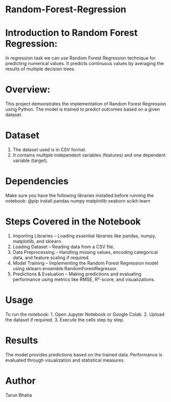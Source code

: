 # Random-Forest-Regression

# Introduction to Random Forest Regression:
  In regression task we can use Random Forest Regression technique for predicting numerical values. It predicts continuous values by averaging the results of multiple decision trees.

# Overview:
  This project demonstrates the implementation of Random Forest Regression using Python. The model is trained to predict outcomes based on a given dataset.

# Dataset
  1. The dataset used is in CSV format.
  2. It contains multiple independent variables (features) and one dependent variable (target).

# Dependencies
  Make sure you have the following libraries installed before running the notebook:
  @pip install pandas numpy matplotlib seaborn scikit-learn

# Steps Covered in the Notebook
  1. Importing Libraries – Loading essential libraries like pandas, numpy, matplotlib, and sklearn.
  2. Loading Dataset – Reading data from a CSV file.
  3. Data Preprocessing – Handling missing values, encoding categorical data, and feature scaling if required.
  4. Model Training – Implementing the Random Forest Regression model using sklearn.ensemble.RandomForestRegressor.
  5. Predictions & Evaluation – Making predictions and evaluating performance using metrics like RMSE, R²-score, and visualizations.

# Usage
  To run the notebook:
    1. Open Jupyter Notebook or Google Colab.
    2. Upload the dataset if required.
    3. Execute the cells step by step.

# Results
  The model provides predictions based on the trained data.
  Performance is evaluated through visualization and statistical measures.

# Author
Tarun Bhatia
